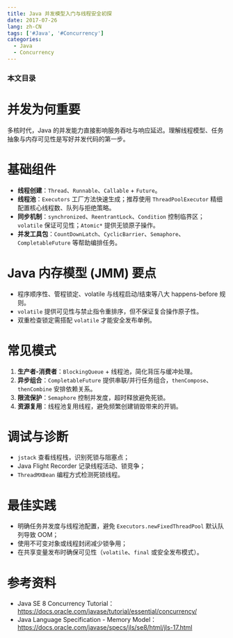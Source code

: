 ```yaml
---
title: Java 并发模型入门与线程安全初探
date: 2017-07-26
lang: zh-CN
tags: ['#Java', '#Concurrency']
categories:
  - Java
  - Concurrency
---
```


### 本文目录
<!-- toc -->

# 并发为何重要
多核时代，Java 的并发能力直接影响服务吞吐与响应延迟。理解线程模型、任务抽象与内存可见性是写好并发代码的第一步。

# 基础组件
- **线程创建**：`Thread`、`Runnable`、`Callable` + `Future`。
- **线程池**：`Executors` 工厂方法快速生成；推荐使用 `ThreadPoolExecutor` 精细配置核心线程数、队列与拒绝策略。
- **同步机制**：`synchronized`、`ReentrantLock`、`Condition` 控制临界区；`volatile` 保证可见性；`Atomic*` 提供无锁原子操作。
- **并发工具包**：`CountDownLatch`、`CyclicBarrier`、`Semaphore`、`CompletableFuture` 等帮助编排任务。

# Java 内存模型 (JMM) 要点
- 程序顺序性、管程锁定、volatile 与线程启动/结束等八大 happens-before 规则。
- `volatile` 提供可见性与禁止指令重排序，但不保证复合操作原子性。
- 双重检查锁定需搭配 `volatile` 才能安全发布单例。

# 常见模式
1. **生产者-消费者**：`BlockingQueue` + 线程池，简化背压与缓冲处理。
2. **异步组合**：`CompletableFuture` 提供串联/并行任务组合，`thenCompose`、`thenCombine` 安排依赖关系。
3. **限流保护**：`Semaphore` 控制并发度，超时释放避免死锁。
4. **资源复用**：线程池复用线程，避免频繁创建销毁带来的开销。

# 调试与诊断
- `jstack` 查看线程栈，识别死锁与阻塞点；
- Java Flight Recorder 记录线程活动、锁竞争；
- `ThreadMXBean` 编程方式检测死锁线程。

# 最佳实践
- 明确任务并发度与线程池配置，避免 `Executors.newFixedThreadPool` 默认队列导致 OOM；
- 使用不可变对象或线程封闭减少锁争用；
- 在共享变量发布时确保可见性（`volatile`、`final` 或安全发布模式）。

# 参考资料
- Java SE 8 Concurrency Tutorial：https://docs.oracle.com/javase/tutorial/essential/concurrency/
- Java Language Specification - Memory Model：https://docs.oracle.com/javase/specs/jls/se8/html/jls-17.html
